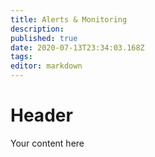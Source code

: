 ```yaml
---
title: Alerts & Monitoring
description: 
published: true
date: 2020-07-13T23:34:03.168Z
tags: 
editor: markdown
---
```


# Header
Your content here